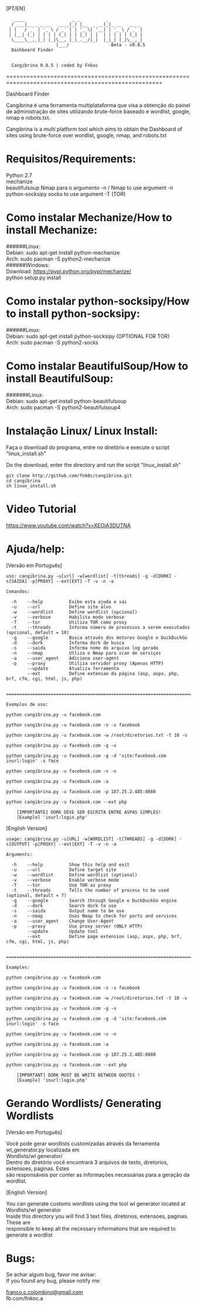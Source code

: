 [PT/EN]

 	   ____                  _ _          _             
	  / ___|__ _ _ __   __ _(_) |__  _ __(_)_ __   __ _ 
	 | |   / _` | '_ \ / _` | | '_ \| '__| | '_ \ / _` |
	 | |__| (_| | | | | (_| | | |_) | |  | | | | | (_| |
	  \____\__,_|_| |_|\__, |_|_.__/|_|  |_|_| |_|\__,_|
		               |___/                Beta - v0.8.5
	  Dashboard Finder


	  Cangibrina 0.8.5 | coded by Fnkoc

====================================================================================================

Dashboard Finder 

Cangibrina é uma ferramenta multiplataforma que visa a obtenção do painel de administração de sites 
utilizando brute-force baseado e wordlist, google, nmap e robots.txt.

Cangibrina is a multi platform tool which aims to obtain the Dashboard of sites using brute-force 
over wordlist, google, nmap, and robots.txt

Requisitos/Requirements:  
====================================================================================================
Python 2.7    
mechanize    
beautifulsoup
Nmap para o argumento -n    /	Nmap to use argument -n        
python-socksipy socks to use argument -T (TOR)      


Como instalar Mechanize/How to install Mechanize:     
====================================================================================================
######Linux:  
	Debian: sudo apt-get install python-mechanize  
	Arch: sudo pacman -S python2-mechanize  
######Windows:  
	Download: https://pypi.python.org/pypi/mechanize/          
	python setup.py install         

Como instalar python-socksipy/How to install python-socksipy:           
====================================================================================================
######Linux:     
	Debian: sudo apt-get install python-socksipy (OPTIONAL FOR TOR)       
	Arch: sudo pacman -S python2-socks         

Como instalar BeautifulSoup/How to install BeautifulSoup:     
====================================================================================================
#######Linux:      
	Debian: sudo apt-get install python-beautifulsoup       
	Arch: sudo pacman -S python2-beautifulsoup4       

Instalação Linux/ Linux Install:         
====================================================================================================     
Faça o download do programa, entre no diretório e execute o script "linux_install.sh"

Do the download, enter the directory and run the script "linux_install.sh"

	git clone http://github.com/fnk0c/cangibrina.git
	cd cangibrina
	sh linux_install.sh

Video Tutorial
====================================================================================================     
https://www.youtube.com/watch?v=XEOjA3DUTNA

Ajuda/help:
====================================================================================================     
[Versão em Português]

	uso: cangibrina.py -u[url] -w[wordlist] -t[threads] -g -d[DORK] -s[SAIDA] -p[PROXY] --ext[EXT] -T -v -n -a

	Comandos:

	  -h	--help			Exibe esta ajuda e sai
	  -u	--url			Define site alvo
	  -w	--wordlist		Define wordlist (opcional)
	  -v	--verbose		Habilita modo verbose
	  -T	--tor			Utiliza TOR como proxy
	  -t	--threads		Informa número de processos a serem executados (opcional, default = 10)
	  -g	--google		Busca através dos motores Google e DuckDuckGo
	  -d	--dork			Informa dork de busca
	  -s	--saida			Informa nome do arquivo log gerado
	  -n	--nmap			Utliza o Nmap para scan de serviços
	  -a	--user_agent	Adiciona user-agent
	  -p	--proxy			Utiliza servidor proxy (Apenas HTTP)
	    	--update		Atualiza ferramenta
	    	--ext			Define extensao da página (asp, aspx, php, brf, cfm, cgi, html, js, php)


	===============================================================================

	Exemplos de uso:

	python cangibrina.py -u facebook.com

	python cangibrina.py -u facebook.com -v -s facebook

	python cangibrina.py -u facebook.com -w /root/diretorios.txt -t 10 -v

	python cangibrina.py -u facebook.com -g -v

	python cangibrina.py -u facebook.com -g -d 'site:facebook.com inurl:login' -s face

	python cangibrina.py -u facebook.com -v -n

	python cangibrina.py -u facebook.com -a

	python cangibrina.py -u facebook.com -p 187.25.2.485:8080
	
	python cangibrina.py -u facebook.com --ext php

		[IMPORTANTE] DORK DEVE SER ESCRITA ENTRE ASPAS SIMPLES!
		[Example] 'inurl:login.php'
 
 
[English Version]

	usage: cangibrina.py -u[URL] -w[WORDLIST] -t[THREADS] -g -d[DORK] -s[OUTPUT] -p[PROXY] --ext[EXT] -T -v -n -a

	Arguments:

	  -h 	--help			Show this help and exit
	  -u	--url			Define target site
	  -w	--wordlist		Define wordlist (optional)
	  -v	--verbose		Enable verbose mode
      -T	--tor			Use TOR as proxy
	  -t	--threads		Tells the number of process to be used (optional, default = 7)
	  -g	--google		Search through Google e DuckDuckGo engine
	  -d	--dork			Search dork to use
	  -s	--saida			Output name to be use
	  -n	--nmap			Uses Nmap to check for ports and services
	  -a 	--user_agent	Change User-Agent
	  -p	--proxy			Use proxy server (ONLY HTTP)
  	    	--update		Update tool
	    	--ext			Define page extension (asp, aspx, php, brf, cfm, cgi, html, js, php)


	===============================================================================

	Examples:

	python cangibrina.py -u facebook.com

	python cangibrina.py -u facebook.com -v -s facebook

	python cangibrina.py -u facebook.com -w /root/diretorios.txt -t 10 -v

	python cangibrina.py -u facebook.com -g -v

	python cangibrina.py -u facebook.com -g -d 'site:facebook.com inurl:login' -s face

	python cangibrina.py -u facebook.com -v -n

	python cangibrina.py -u facebook.com -a

	python cangibrina.py -u facebook.com -p 187.25.2.485:8080
	
	python cangibrina.py -u facebook.com --ext php

		[IMPORTANT] DORK MUST BE WRITE BETWEEN QUOTES !
		[Example] 'inurl:login.php'

Gerando Wordlists/ Generating Wordlists
=======================================
[Versão em Português]  

Você pode gerar wordlists customizadas através da ferramenta wl_generator.py localizada em  
Wordlists/wl generator/  
Dentro do diretório você encontrará 3 arquivos de texto, diretorios, extensoes, paginas. Estes  
são responsáveis por conter as informações necessárias para a geração da wordlist.  

[English Version]  

You can generate customs wordlists using the tool wl generator located at Wordlists/wl generator  
Inside this directory you will find 3 text files, diretorios, extensoes, paginas. These are  
responsible to keep all the necessary informations that are required to generate a wordlist  

Bugs: 
====================================================================================================
Se achar algum bug, favor me avisar:  
If you found any bug, please notify me:  

franco.c.colombino@gmail.com  
fb.com/fnkoc.a  
